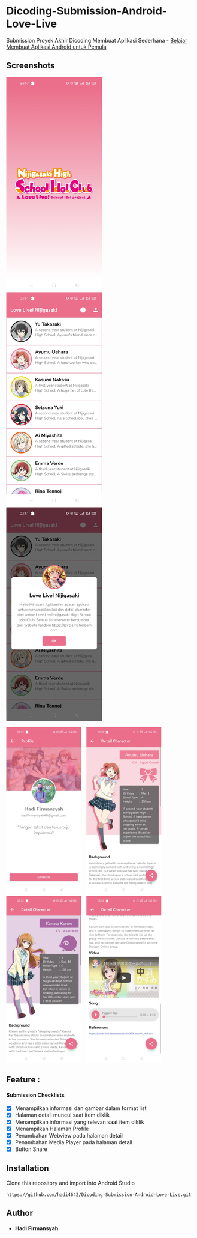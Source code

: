 # Dicoding-Submission-Android-Love-Live
Submission Proyek Akhir Dicoding Membuat Aplikasi Sederhana - [Belajar Membuat Aplikasi Android untuk Pemula](https://www.dicoding.com/academies/51)
## Screenshots
<img src="assets/splash.jpg"
width="256">&nbsp;&nbsp;&nbsp;
<img src="assets/list_aplikasi.jpg"
width="256">&nbsp;&nbsp;&nbsp;
<img src="assets/info_aplikasi.jpg"
width="256">&nbsp;&nbsp;&nbsp;


   <img src="assets/profile.jpg"
        alt="Profile Screen"    
        style="margin-right: 10px;"    
        width="200" />
    <img src="assets/detail.jpg"
        alt="Detail"    
        style="margin-right: 10px;"    
        width="200" />
    <img src="assets/detail2.jpg"
        alt="Detail 2"    
        style="margin-right: 10px;"    
        width="200" />
    <img src="assets/detail3.jpg"
        alt="Detail 3"    
        style="margin-right: 10px;"    
        width="200" />
        
## Feature :
#### Submission Checklists
- [x] Menampilkan informasi dan gambar dalam format list
- [x] Halaman detail muncul saat item diklik
- [x] Menampilkan informasi yang relevan saat item diklik
- [x] Menampilkan Halaman Profile
- [x] Penambahan Webview pada halaman detail
- [x] Penambahan Media Player pada halaman detail
- [x] Button Share

## Installation
Clone this repository and import into Android Studio
```
https://github.com/hadi4642/Dicoding-Submission-Android-Love-Live.git
```

## Author
* #### Hadi Firmansyah
